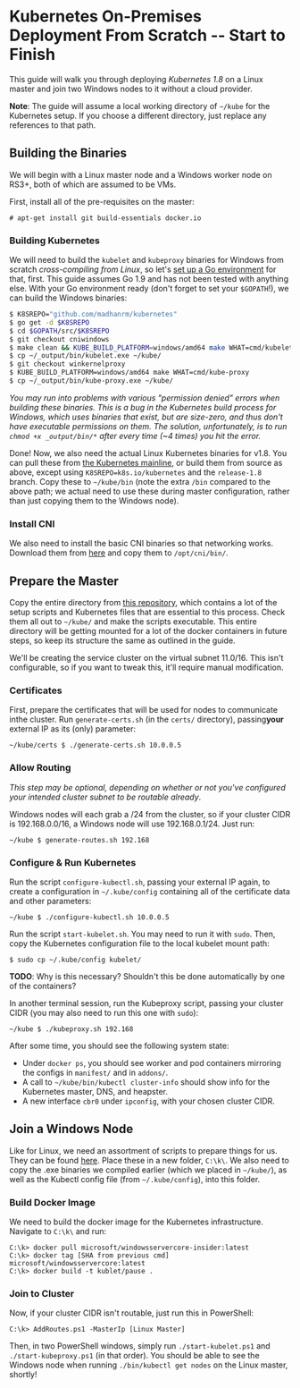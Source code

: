 # Kubernetes On-Premises Deployment From Scratch -- Start to Finish #
This guide will walk you through deploying *Kubernetes 1.8* on a Linux master and join two Windows nodes to it without a cloud provider.

**Note**: The guide will assume a local working directory of `~/kube` for the Kubernetes setup. If you choose a different directory, just replace any references to that path.

## Building the Binaries ##
We will begin with a Linux master node and a Windows worker node on RS3+, both of which are assumed to be VMs.

First, install all of the pre-requisites on the master:

    # apt-get install git build-essentials docker.io

### Building Kubernetes ###
We will need to build the `kubelet` and `kubeproxy` binaries for Windows from scratch _cross-compiling from Linux_, so let's [set up a Go environment](https://golang.org/doc/install#install) for that, first. This guide assumes Go 1.9 and has not been tested with anything else. With your Go environment ready (don't forget to set your `$GOPATH`!), we can build the Windows binaries:

```bash
$ K8SREPO="github.com/madhanrm/kubernetes"
$ go get -d $K8SREPO
$ cd $GOPATH/src/$K8SREPO
$ git checkout cniwindows
$ make clean && KUBE_BUILD_PLATFORM=windows/amd64 make WHAT=cmd/kubelet
$ cp ~/_output/bin/kubelet.exe ~/kube/
$ git checkout winkernelproxy 
$ KUBE_BUILD_PLATFORM=windows/amd64 make WHAT=cmd/kube-proxy
$ cp ~/_output/bin/kube-proxy.exe ~/kube/
```

_You may run into problems with various "permission denied" errors when building these binaries. This is a bug in the Kubernetes build process for Windows, which uses binaries that exist, but are size-zero, and thus don't have executable permissions on them. The solution, unfortunately, is to run `chmod +x _output/bin/*` after every time (~4 times) you hit the error._

Done! Now, we also need the actual Linux Kubernetes binaries for v1.8. You can pull these from [the Kubernetes mainline](https://github.com/kubernetes/kubernetes/releases/tag/v1.8.0-rc.1), or build them from source as above, except using `K8SREPO=k8s.io/kubernetes` and the `release-1.8` branch. Copy these to `~/kube/bin` (note the extra `/bin` compared to the above path; we actual need to use these during master configuration, rather than just copying them to the Windows node).

### Install CNI ###
We also need to install the basic CNI binaries so that networking works. Download them from [here](https://github.com/containernetworking/cni/releases) and copy them to `/opt/cni/bin/`.

## Prepare the Master ##
Copy the entire directory from [this repository](), which contains a lot of the setup scripts and Kubernetes files that are essential to this process. Check them all out to `~/kube/` and make the scripts executable. This entire directory will be getting mounted for a lot of the docker containers in future steps, so keep its structure the same as outlined in the guide. 

We'll be creating the service cluster on the virtual subnet 11.0/16. This isn't configurable, so if you want to tweak this, it'll require manual modification.

### Certificates ###
First, prepare the certificates that will be used for nodes to communicate inthe cluster. Run `generate-certs.sh` (in the `certs/` directory), passing**your** external IP as its (only) parameter:

    ~/kube/certs $ ./generate-certs.sh 10.0.0.5

### Allow Routing ###
_This step may be optional, depending on whether or not you've configured your intended cluster subnet to be routable already_.

Windows nodes will each grab a /24 from the cluster, so if your cluster CIDR is 192.168.0.0/16, a Windows node will use 192.168.0.1/24. Just run:

    ~/kube $ generate-routes.sh 192.168

### Configure & Run Kubernetes ###
Run the script `configure-kubectl.sh`, passing your external IP again, to create a configuration in `~/.kube/config` containing all of the certificate data and other parameters:

    ~/kube $ ./configure-kubectl.sh 10.0.0.5

Run the script `start-kubelet.sh`. You may need to run it with `sudo`. Then, copy the Kubernetes configuration file to the local kubelet mount path:

    $ sudo cp ~/.kube/config kubelet/

**TODO**: Why is this necessary? Shouldn't this be done automatically by one of the containers?

In another terminal session, run the Kubeproxy script, passing your cluster CIDR (you may also need to run this one with `sudo`):

    ~/kube $ ./kubeproxy.sh 192.168

After some time, you should see the following system state:

  - Under `docker ps`, you should see worker and pod containers mirroring the configs in `manifest/` and in `addons/`.
  - A call to `~/kube/bin/kubectl cluster-info` should show info for the Kubernetes master, DNS, and heapster.
  - A new interface `cbr0` under `ipconfig`, with your chosen cluster CIDR.

## Join a Windows Node ##
Like for Linux, we need an assortment of scripts to prepare things for us. They can be found [here](). Place these in a new folder, `C:\k\`. We also need to copy the .exe binaries we compiled earlier (which we placed in `~/kube/`), as well as the Kubectl config file (from `~/.kube/config`), into this folder.

### Build Docker Image ###
We need to build the docker image for the Kubernetes infrastructure. Navigate
to `C:\k\` and run:

    C:\k> docker pull microsoft/windowsservercore-insider:latest
    C:\k> docker tag [SHA from previous cmd] microsoft/windowsservercore:latest
    C:\k> docker build -t kublet/pause .

### Join to Cluster ###
Now, if your cluster CIDR isn't routable, just run this in PowerShell:

    C:\k> AddRoutes.ps1 -MasterIp [Linux Master]

Then, in two PowerShell windows, simply run `./start-kubelet.ps1` and `./start-kubeproxy.ps1` (in that order). You should be able to see the Windows node when running `./bin/kubectl get nodes` on the Linux master, shortly!

